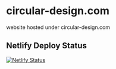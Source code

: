 # circular-design.com
website hosted under circular-design.com


## Netlify Deploy Status
[![Netlify Status](https://api.netlify.com/api/v1/badges/f188918b-8865-41c8-a266-4cf5f6f87a02/deploy-status)](https://app.netlify.com/sites/circular-design/deploys)
